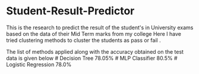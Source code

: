 # Student-Result-Predictor
This is the research to predict the result of the student's in University exams based on the data of their Mid Term marks from my college Here I have tried clustering methods to cluster the students as pass or fail .

The list of methods applied along with the accuracy obtained on the test data is given below # Decision Tree 78.05% # MLP Classifier 80.5% # Logistic Regression 78.0%
